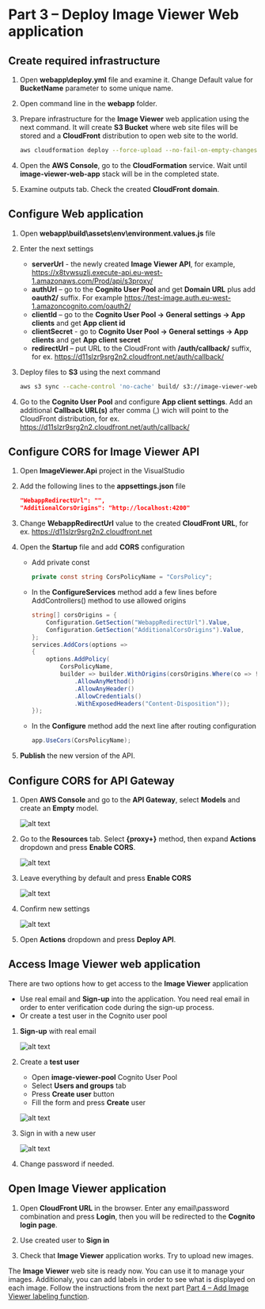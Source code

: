 # Part 3 – Deploy Image Viewer Web application

## Create required infrastructure

1. Open **webapp\deploy.yml** file and examine it. Change Default value for **BucketName** parameter to some unique name.
2. Open command line in the **webapp** folder.
3. Prepare infrastructure for the **Image Viewer** web application using the next command. It will create **S3 Bucket** where web site files will be stored and a **CloudFront** distribution to open web site to the world.

    ~~~bash
    aws cloudformation deploy --force-upload --no-fail-on-empty-changeset --stack-name "image-viewer-web-app" --template-file deploy.yml
    ~~~

4. Open the **AWS Console**, go to the **CloudFormation** service. Wait until **image-viewer-web-app** stack will be in the completed state.
5. Examine outputs tab. Check the created **CloudFront domain**.

## Configure Web application

1. Open **webapp\build\assets\env\environment.values.js** file
2. Enter the next settings
    - **serverUrl** - the newly created **Image Viewer API**, for example, <https://x8tvwsuzlj.execute-api.eu-west-1.amazonaws.com/Prod/api/s3proxy/>
    - **authUrl** –  go to the **Cognito User Pool** and get **Domain URL** plus add **oauth2/** suffix. For example <https://test-image.auth.eu-west-1.amazoncognito.com/oauth2/>
    - **clientId** – go to the **Cognito User Pool -> General settings -> App clients** and get **App client id**
    - **clientSecret** - go to **Cognito User Pool -> General settings -> App clients** and get **App client secret**
    - **redirectUrl** – put URL to the CloudFront with **/auth/callback/** suffix, for ex. <https://d11slzr9srg2n2.cloudfront.net/auth/callback/>
3. Deploy files to **S3** using the next command

    ~~~bash
    aws s3 sync --cache-control 'no-cache' build/ s3://image-viewer-web-app/Deploy/build
    ~~~

4. Go to the **Cognito User Pool** and configure **App client settings**. Add an additional **Callback URL(s)** after comma (,) wich will point to the CloudFront distribution, for ex. <https://d11slzr9srg2n2.cloudfront.net/auth/callback/>

## Configure CORS for Image Viewer API

1. Open **ImageViewer.Api** project in the VisualStudio
2. Add the following lines to the **appsettings.json** file

    ~~~json
    "WebappRedirectUrl": "",
    "AdditionalCorsOrigins": "http://localhost:4200"
    ~~~

3. Change **WebappRedirectUrl** value to the created **CloudFront URL**, for ex. <https://d11slzr9srg2n2.cloudfront.net>
4. Open the **Startup** file and add **CORS** configuration
    - Add private const

        ~~~c#
        private const string CorsPolicyName = "CorsPolicy";
        ~~~

    - In the **ConfigureServices** method add a few lines before AddControllers() method to use allowed origins

        ~~~c#
        string[] corsOrigins = {
            Configuration.GetSection("WebappRedirectUrl").Value,
            Configuration.GetSection("AdditionalCorsOrigins").Value,
        };
        services.AddCors(options =>
        {
            options.AddPolicy(
                CorsPolicyName,
                builder => builder.WithOrigins(corsOrigins.Where(co => !stringIsNullOrEmpty(co)).ToArray())
                    .AllowAnyMethod()
                    .AllowAnyHeader()
                    .AllowCredentials()
                    .WithExposedHeaders("Content-Disposition"));
        });
        ~~~

    - In the **Configure** method add the next line after routing configuration

        ~~~c#
        app.UseCors(CorsPolicyName);
        ~~~

5. **Publish** the new version of the API.

## Configure CORS for API Gateway

1. Open **AWS Console** and go to the **API Gateway**, select **Models** and create an **Empty** model.

     ![alt text](1.png)

2. Go to the **Resources** tab. Select **{proxy+}** method, then expand **Actions** dropdown and press **Enable CORS**.

     ![alt text](2.png)

3. Leave everything by default and press **Enable CORS**

     ![alt text](3.png)

4. Confirm new settings

     ![alt text](4.png)

5. Open **Actions** dropdown and press **Deploy API**.

## Access Image Viewer web application

There are two options how to get access to the **Image Viewer** application

- Use real email and  **Sign-up** into the application. You need real email in order to enter verification code during the sign-up process.
- Or create a test user in the Cognito user pool

1. **Sign-up** with real email

     ![alt text](5.png)

2. Create a **test user**

    - Open **image-viewer-pool** Cognito User Pool
    - Select **Users and groups** tab
    - Press **Create user** button
    - Fill the form and press **Create** user

     ![alt text](6.png)

3. Sign in with a new user

     ![alt text](7.png)

4. Change password if needed.

## Open Image Viewer application

1. Open **CloudFront URL** in the browser. Enter any email\password combination and press **Login**, then you will be redirected to the **Cognito login page**.

2. Use created user to **Sign in**

3. Check that **Image Viewer** application works. Try to upload new images.

The **Image Viewer** web site is ready now. You can use it to manage your images. Additionaly, you can add labels in order to see what is displayed on each image. Follow the instructions from the next part [Part 4 – Add Image Viewer labeling function](../part4/part.md).
